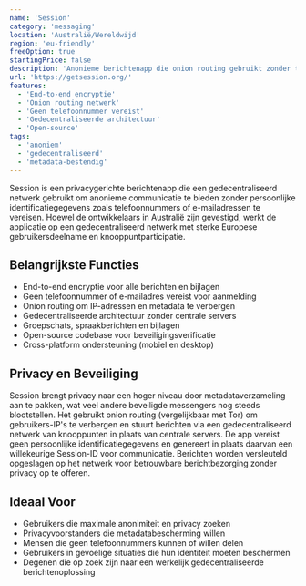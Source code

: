 ```yaml
---
name: 'Session'
category: 'messaging'
location: 'Australië/Wereldwijd'
region: 'eu-friendly'
freeOption: true
startingPrice: false
description: 'Anonieme berichtenapp die onion routing gebruikt zonder telefoonnummers of e-mail te vereisen.'
url: 'https://getsession.org/'
features:
  - 'End-to-end encryptie'
  - 'Onion routing netwerk'
  - 'Geen telefoonnummer vereist'
  - 'Gedecentraliseerde architectuur'
  - 'Open-source'
tags:
  - 'anoniem'
  - 'gedecentraliseerd'
  - 'metadata-bestendig'
---
```


Session is een privacygerichte berichtenapp die een gedecentraliseerd netwerk gebruikt om anonieme communicatie te bieden zonder persoonlijke identificatiegegevens zoals telefoonnummers of e-mailadressen te vereisen. Hoewel de ontwikkelaars in Australië zijn gevestigd, werkt de applicatie op een gedecentraliseerd netwerk met sterke Europese gebruikersdeelname en knooppuntparticipatie.

## Belangrijkste Functies

- End-to-end encryptie voor alle berichten en bijlagen
- Geen telefoonnummer of e-mailadres vereist voor aanmelding
- Onion routing om IP-adressen en metadata te verbergen
- Gedecentraliseerde architectuur zonder centrale servers
- Groepschats, spraakberichten en bijlagen
- Open-source codebase voor beveiligingsverificatie
- Cross-platform ondersteuning (mobiel en desktop)

## Privacy en Beveiliging

Session brengt privacy naar een hoger niveau door metadataverzameling aan te pakken, wat veel andere beveiligde messengers nog steeds blootstellen. Het gebruikt onion routing (vergelijkbaar met Tor) om gebruikers-IP's te verbergen en stuurt berichten via een gedecentraliseerd netwerk van knooppunten in plaats van centrale servers. De app vereist geen persoonlijke identificatiegegevens en genereert in plaats daarvan een willekeurige Session-ID voor communicatie. Berichten worden versleuteld opgeslagen op het netwerk voor betrouwbare berichtbezorging zonder privacy op te offeren.

## Ideaal Voor

- Gebruikers die maximale anonimiteit en privacy zoeken
- Privacyvoorstanders die metadatabescherming willen
- Mensen die geen telefoonnummers kunnen of willen delen
- Gebruikers in gevoelige situaties die hun identiteit moeten beschermen
- Degenen die op zoek zijn naar een werkelijk gedecentraliseerde berichtenoplossing